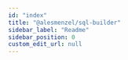 ```yaml
---
id: "index"
title: "@alesmenzel/sql-builder"
sidebar_label: "Readme"
sidebar_position: 0
custom_edit_url: null
---
```


